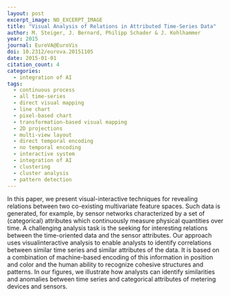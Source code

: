 ```yaml
---
layout: post
excerpt_image: NO_EXCERPT_IMAGE
title: "Visual Analysis of Relations in Attributed Time-Series Data"
author: M. Steiger, J. Bernard, Philipp Schader & J. Kohlhammer
year: 2015
journal: EuroVA@EuroVis
doi: 10.2312/eurova.20151105
date: 2015-01-01
citation_count: 4
categories:
  - integration of AI
tags:
  - continuous process
  - all time-series
  - direct visual mapping
  - line chart
  - pixel-based chart
  - transformation-based visual mapping
  - 2D projections
  - multi-view layout
  - direct temporal encoding
  - no temporal encoding
  - interactive system
  - integration of AI
  - clustering
  - cluster analysis
  - pattern detection
---
```

In this paper, we present visual-interactive techniques for revealing relations between two co-existing multivariate feature spaces. Such data is generated, for example, by sensor networks characterized by a set of (categorical) attributes which continuously measure physical quantities over time. A challenging analysis task is the seeking for interesting relations between the time-oriented data and the sensor attributes. Our approach uses visualinteractive analysis to enable analysts to identify correlations between similar time series and similar attributes of the data. It is based on a combination of machine-based encoding of this information in position and color and the human ability to recognize cohesive structures and patterns. In our figures, we illustrate how analysts can identify similarities and anomalies between time series and categorical attributes of metering devices and sensors.
